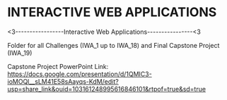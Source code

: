 # INTERACTIVE WEB APPLICATIONS


<3-----------------Interactive Web Applications----------------<3






Folder for all Challenges (IWA_1 up to IWA_18) and Final Capstone Project (IWA_19)

Capstone Project PowerPoint Link: https://docs.google.com/presentation/d/1QMIC3-ioMOQl__sLM41E58sAayqs-KdM/edit?usp=share_link&ouid=103161248995616846101&rtpof=true&sd=true 
